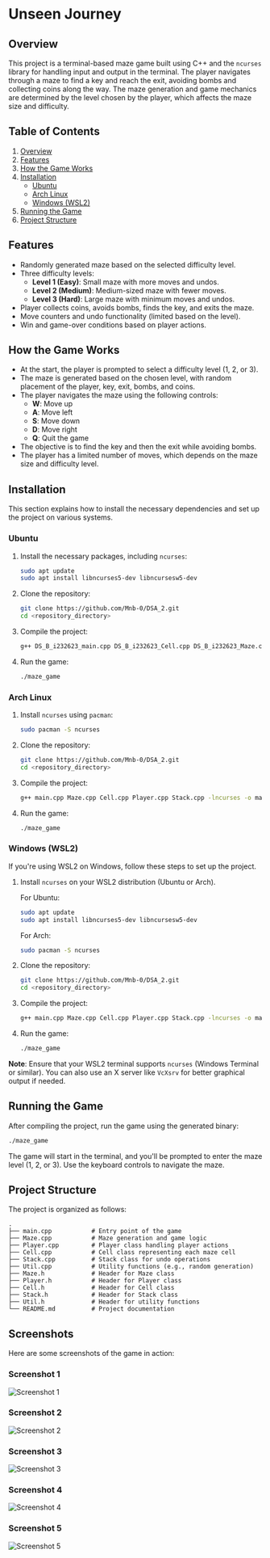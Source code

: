# Unseen Journey

## Overview

This project is a terminal-based maze game built using C++ and the `ncurses` library for handling input and output in the terminal. The player navigates through a maze to find a key and reach the exit, avoiding bombs and collecting coins along the way. The maze generation and game mechanics are determined by the level chosen by the player, which affects the maze size and difficulty.

## Table of Contents

1. [Overview](#overview)
2. [Features](#features)
3. [How the Game Works](#how-the-game-works)
4. [Installation](#installation)
    - [Ubuntu](#ubuntu)
    - [Arch Linux](#arch-linux)
    - [Windows (WSL2)](#windows-wsl2)
5. [Running the Game](#running-the-game)
6. [Project Structure](#project-structure)

## Features

- Randomly generated maze based on the selected difficulty level.
- Three difficulty levels:
  - **Level 1 (Easy)**: Small maze with more moves and undos.
  - **Level 2 (Medium)**: Medium-sized maze with fewer moves.
  - **Level 3 (Hard)**: Large maze with minimum moves and undos.
- Player collects coins, avoids bombs, finds the key, and exits the maze.
- Move counters and undo functionality (limited based on the level).
- Win and game-over conditions based on player actions.

## How the Game Works

- At the start, the player is prompted to select a difficulty level (1, 2, or 3).
- The maze is generated based on the chosen level, with random placement of the player, key, exit, bombs, and coins.
- The player navigates the maze using the following controls:
  - **W**: Move up
  - **A**: Move left
  - **S**: Move down
  - **D**: Move right
  - **Q**: Quit the game
- The objective is to find the key and then the exit while avoiding bombs.
- The player has a limited number of moves, which depends on the maze size and difficulty level.

## Installation

This section explains how to install the necessary dependencies and set up the project on various systems.

### Ubuntu

1. Install the necessary packages, including `ncurses`:
   ```bash
   sudo apt update
   sudo apt install libncurses5-dev libncursesw5-dev
   ```

2. Clone the repository:
   ```bash
   git clone https://github.com/Mnb-0/DSA_2.git
   cd <repository_directory>
   ```

3. Compile the project:
   ```bash
   g++ DS_B_i232623_main.cpp DS_B_i232623_Cell.cpp DS_B_i232623_Maze.cpp DS_B_i232623_Player.cpp DS_B_i232623_Stack.cpp DS_B_i232623_Util.cpp -lncurses -o maze_game
   ```

4. Run the game:
   ```bash
   ./maze_game
   ```

### Arch Linux

1. Install `ncurses` using `pacman`:
   ```bash
   sudo pacman -S ncurses
   ```

2. Clone the repository:
   ```bash
   git clone https://github.com/Mnb-0/DSA_2.git
   cd <repository_directory>
   ```

3. Compile the project:
   ```bash
   g++ main.cpp Maze.cpp Cell.cpp Player.cpp Stack.cpp -lncurses -o maze_game
   ```

4. Run the game:
   ```bash
   ./maze_game
   ```

### Windows (WSL2)

If you're using WSL2 on Windows, follow these steps to set up the project.

1. Install `ncurses` on your WSL2 distribution (Ubuntu or Arch).

   For Ubuntu:
   ```bash
   sudo apt update
   sudo apt install libncurses5-dev libncursesw5-dev
   ```

   For Arch:
   ```bash
   sudo pacman -S ncurses
   ```

2. Clone the repository:
   ```bash
   git clone https://github.com/Mnb-0/DSA_2.git
   cd <repository_directory>
   ```

3. Compile the project:
   ```bash
   g++ main.cpp Maze.cpp Cell.cpp Player.cpp Stack.cpp -lncurses -o maze_game
   ```

4. Run the game:
   ```bash
   ./maze_game
   ```

**Note**: Ensure that your WSL2 terminal supports `ncurses` (Windows Terminal or similar). You can also use an X server like `VcXsrv` for better graphical output if needed.

## Running the Game

After compiling the project, run the game using the generated binary:

```bash
./maze_game
```

The game will start in the terminal, and you'll be prompted to enter the maze level (1, 2, or 3). Use the keyboard controls to navigate the maze.

## Project Structure

The project is organized as follows:

```
.
├── main.cpp           # Entry point of the game
├── Maze.cpp           # Maze generation and game logic
├── Player.cpp         # Player class handling player actions
├── Cell.cpp           # Cell class representing each maze cell
├── Stack.cpp          # Stack class for undo operations
├── Util.cpp           # Utility functions (e.g., random generation)
├── Maze.h             # Header for Maze class
├── Player.h           # Header for Player class
├── Cell.h             # Header for Cell class
├── Stack.h            # Header for Stack class
├── Util.h             # Header for utility functions
└── README.md          # Project documentation

```

## Screenshots

Here are some screenshots of the game in action:

### Screenshot 1
![Screenshot 1](screenshots/selectLevel.JPG)

### Screenshot 2
![Screenshot 2](screenshots/levelOne.JPG)

### Screenshot 3
![Screenshot 3](screenshots/levelTwo.JPG)

### Screenshot 4
![Screenshot 4](screenshots/levelThree.JPG)

### Screenshot 5
![Screenshot 5](screenshots/gameOver.JPG)
